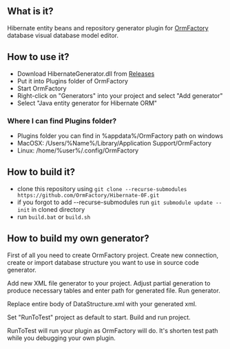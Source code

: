 ## What is it?

Hibernate entity beans and repository generator plugin for [OrmFactory](https://ormfactory.com) database visual database model editor.

## How to use it?

- Download HibernateGenerator.dll from [Releases](https://github.com/OrmFactory/Hibernate-0F/releases)
- Put it into Plugins folder of OrmFactory
- Start OrmFactory
- Right-click on "Generators" into your project and select "Add generator"
- Select "Java entity generator for Hibernate ORM"

### Where I can find Plugins folder?

- Plugins folder you can find in %appdata%/OrmFactory path on windows
- MacOSX: /Users/%Name%/Library/Application Support/OrmFactory
- Linux: /home/%user%/.config/OrmFactory

## How to build it?

- clone this repository using `git clone --recurse-submodules https://github.com/OrmFactory/Hibernate-0F.git`
- if you forgot to add --recurse-submodules run `git submodule update --init` in cloned directory
- run `build.bat` or `build.sh`

## How to build my own generator?

First of all you need to create OrmFactory project. Create new connection, create or import database structure you want to use in source code generator.

Add new XML file generator to your project. Adjust partial generation to produce necessary tables and enter path for generated file. Run generator.

Replace entire body of DataStructure.xml with your generated xml.

Set "RunToTest" project as default to start. Build and run project.

RunToTest will run your plugin as OrmFactory will do. It's shorten test path while you debugging your own plugin.
